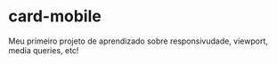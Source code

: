 # card-mobile
Meu primeiro projeto de aprendizado sobre responsivudade, viewport, media queries, etc!
